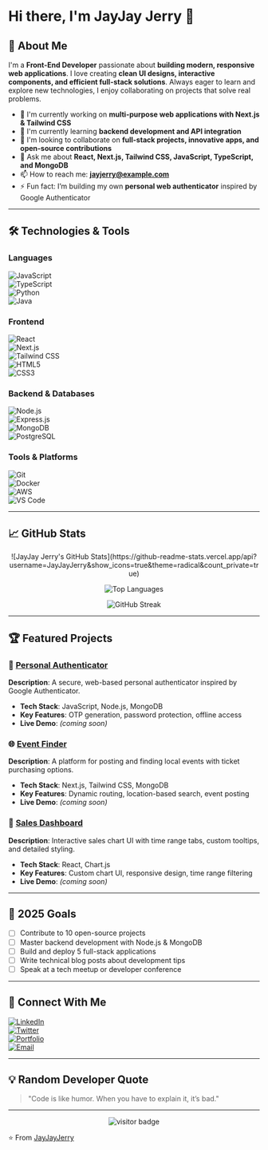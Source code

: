 # Hi there, I'm **JayJay Jerry** 👋  

## 🚀 About Me  
I'm a **Front-End Developer** passionate about **building modern, responsive web applications**. I love creating **clean UI designs, interactive components, and efficient full-stack solutions**. Always eager to learn and explore new technologies, I enjoy collaborating on projects that solve real problems.  

- 🔭 I'm currently working on **multi-purpose web applications with Next.js & Tailwind CSS**  
- 🌱 I'm currently learning **backend development and API integration**  
- 👯 I'm looking to collaborate on **full-stack projects, innovative apps, and open-source contributions**  
- 💬 Ask me about **React, Next.js, Tailwind CSS, JavaScript, TypeScript, and MongoDB**  
- 📫 How to reach me: **[jayjerry@example.com](mailto:jayjerry@example.com)**  
- ⚡ Fun fact: I’m building my own **personal web authenticator** inspired by Google Authenticator  

---

## 🛠️ Technologies & Tools  

### Languages  
![JavaScript](https://img.shields.io/badge/-JavaScript-F7DF1E?style=flat-square&logo=javascript&logoColor=black)  
![TypeScript](https://img.shields.io/badge/-TypeScript-3178C6?style=flat-square&logo=typescript&logoColor=white)  
![Python](https://img.shields.io/badge/-Python-3776AB?style=flat-square&logo=python&logoColor=white)  
![Java](https://img.shields.io/badge/-Java-007396?style=flat-square&logo=java&logoColor=white)  

### Frontend  
![React](https://img.shields.io/badge/-React-61DAFB?style=flat-square&logo=react&logoColor=black)  
![Next.js](https://img.shields.io/badge/-Next.js-000000?style=flat-square&logo=next.js&logoColor=white)  
![Tailwind CSS](https://img.shields.io/badge/-Tailwind_CSS-38B2AC?style=flat-square&logo=tailwind-css&logoColor=white)  
![HTML5](https://img.shields.io/badge/-HTML5-E34F26?style=flat-square&logo=html5&logoColor=white)  
![CSS3](https://img.shields.io/badge/-CSS3-1572B6?style=flat-square&logo=css3&logoColor=white)  

### Backend & Databases  
![Node.js](https://img.shields.io/badge/-Node.js-339933?style=flat-square&logo=node.js&logoColor=white)  
![Express.js](https://img.shields.io/badge/-Express.js-000000?style=flat-square&logo=express&logoColor=white)  
![MongoDB](https://img.shields.io/badge/-MongoDB-47A248?style=flat-square&logo=mongodb&logoColor=white)  
![PostgreSQL](https://img.shields.io/badge/-PostgreSQL-336791?style=flat-square&logo=postgresql&logoColor=white)  

### Tools & Platforms  
![Git](https://img.shields.io/badge/-Git-F05032?style=flat-square&logo=git&logoColor=white)  
![Docker](https://img.shields.io/badge/-Docker-2496ED?style=flat-square&logo=docker&logoColor=white)  
![AWS](https://img.shields.io/badge/-AWS-232F3E?style=flat-square&logo=amazon-aws&logoColor=white)  
![VS Code](https://img.shields.io/badge/-VS%20Code-007ACC?style=flat-square&logo=visual-studio-code&logoColor=white)  

---

## 📈 GitHub Stats  

<div align="center">  
![JayJay Jerry's GitHub Stats](https://github-readme-stats.vercel.app/api?username=JayJayJerry&show_icons=true&theme=radical&count_private=true)  

![Top Languages](https://github-readme-stats.vercel.app/api/top-langs/?username=JayJayJerry&layout=compact&theme=radical)  

![GitHub Streak](https://github-readme-streak-stats.herokuapp.com/?user=JayJayJerry&theme=radical)  
</div>  

---

## 🏆 Featured Projects  

### 📱 [Personal Authenticator](https://github.com/JayJayJerry/personal-authenticator)  
**Description**: A secure, web-based personal authenticator inspired by Google Authenticator.  
- **Tech Stack**: JavaScript, Node.js, MongoDB  
- **Key Features**: OTP generation, password protection, offline access  
- **Live Demo**: *(coming soon)*  

### 🌐 [Event Finder](https://github.com/JayJayJerry/event-finder)  
**Description**: A platform for posting and finding local events with ticket purchasing options.  
- **Tech Stack**: Next.js, Tailwind CSS, MongoDB  
- **Key Features**: Dynamic routing, location-based search, event posting  
- **Live Demo**: *(coming soon)*  

### 🤖 [Sales Dashboard](https://github.com/JayJayJerry/sales-dashboard)  
**Description**: Interactive sales chart UI with time range tabs, custom tooltips, and detailed styling.  
- **Tech Stack**: React, Chart.js  
- **Key Features**: Custom chart UI, responsive design, time range filtering  
- **Live Demo**: *(coming soon)*  

---

## 🎯 2025 Goals  
- [ ] Contribute to 10 open-source projects  
- [ ] Master backend development with Node.js & MongoDB  
- [ ] Build and deploy 5 full-stack applications  
- [ ] Write technical blog posts about development tips  
- [ ] Speak at a tech meetup or developer conference  

---

## 🤝 Connect With Me  
[![LinkedIn](https://img.shields.io/badge/-LinkedIn-0077B5?style=flat-square&logo=linkedin&logoColor=white)](https://linkedin.com/in/jayjerry)  
[![Twitter](https://img.shields.io/badge/-Twitter-1DA1F2?style=flat-square&logo=twitter&logoColor=white)](https://twitter.com/jayjerry)  
[![Portfolio](https://img.shields.io/badge/-Portfolio-000000?style=flat-square&logo=github&logoColor=white)](https://jayjerry.dev)  
[![Email](https://img.shields.io/badge/-Email-D14836?style=flat-square&logo=gmail&logoColor=white)](mailto:jayjerry@example.com)  

---

## 💡 Random Developer Quote  
> "Code is like humor. When you have to explain it, it’s bad."  

---

<div align="center">  
  <img src="https://visitor-badge.laobi.icu/badge?page_id=JayJayJerry.JayJayJerry" alt="visitor badge"/>  
</div>  

⭐️ From [JayJayJerry](https://github.com/JayJayJerry)
